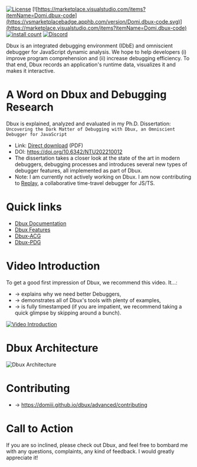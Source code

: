 [![License](https://img.shields.io/badge/License-Apache%202.0-blue.svg)](https://opensource.org/licenses/Apache-2.0)
[![https://marketplace.visualstudio.com/items?itemName=Domi.dbux-code](https://vsmarketplacebadge.apphb.com/version/Domi.dbux-code.svg)](https://marketplace.visualstudio.com/items?itemName=Domi.dbux-code)
[![install count](https://vsmarketplacebadge.apphb.com/installs-short/Domi.dbux-code.svg)](https://marketplace.visualstudio.com/items?itemName=Domi.dbux-code)
[![Discord](https://img.shields.io/discord/743765518116454432.svg?label=&logo=discord&logoColor=ffffff&color=7389D8&labelColor=6A7EC2)](https://discord.gg/QKgq9ZE)
<!-- [![David](https://flat.badgen.net/david/dev/Domiii/dbux)](https://david-dm.org/Domiii/dbux?type=dev) -->



Dbux is an integrated debugging environment (IDbE) and omniscient debugger for JavaScript dynamic analysis. We hope to help developers (i) improve program comprehension and (ii) increase debugging efficiency. To that end, Dbux records an application's runtime data, visualizes it and makes it interactive.

# A Word on Dbux and Debugging Research

Dbux is explained, analyzed and evaluated in my Ph.D. Dissertation: `Uncovering the Dark Matter of Debugging with Dbux, an Omniscient Debugger for JavaScript`
* Link: [Direct download](https://github.com/Domiii/dbux/blob/master/pub/dominik-seifert-dissertation-final-2022.pdf) (PDF)
* DOI: https://doi.org/10.6342/NTU202210012
* The dissertation takes a closer look at the state of the art in modern debuggers, debugging processes and introduces several new types of debugger features, all implemented as part of Dbux.
* Note: I am currently not actively working on Dbux. I am now contributing to [Replay](https://replay.io), a collaborative time-travel debugger for JS/TS.


# Quick links

* [Dbux Documentation](https://domiii.github.io/dbux)
* [Dbux Features](https://domiii.github.io/dbux/features)
* [Dbux-ACG](https://domiii.github.io/dbux/acg)
* [Dbux-PDG](https://domiii.github.io/dbux/pdg)


# Video Introduction

To get a good first impression of Dbux, we recommend this video. It...:

* → explains why we need better Debuggers,
* → demonstrates all of Dbux's tools with plenty of examples,
* → is fully timestamped (if you are impatient, we recommend taking a quick glimpse by skipping around a bunch).

[![Video Introduction](https://img.youtube.com/vi/N9W6rhHMKbA/0.jpg)](https://www.youtube.com/watch?v=N9W6rhHMKbA)


# Dbux Architecture

![Dbux Architecture](./docs_site/dbux_img/dbux-architecture.png)


# Contributing

* → https://domiii.github.io/dbux/advanced/contributing


# Call to Action

If you are so inclined, please check out Dbux, and feel free to bombard me with any questions, complaints, any kind of feedback. I would greatly appreciate it!